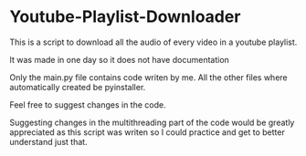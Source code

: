# Youtube-Playlist-Downloader
This is a script to download all the audio of every video in a youtube playlist. 

It was made in one day so it does not have documentation

Only the main.py file contains code writen by me. All the other files where automatically created be pyinstaller.

Feel free to suggest changes in the code. 

Suggesting changes in the multithreading part of the code would be greatly appreciated as this script was writen so I could practice and get to better understand just that.
